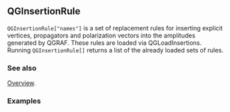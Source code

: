 ## QGInsertionRule

`QGInsertionRule["names"]` is a set of replacement rules for inserting explicit vertices, propagators and polarization vectors into the amplitudes generated by QGRAF. These rules are loaded via QGLoadInsertions. Running `QGInsertionRule[]` returns a list of the already loaded sets of rules.

### See also

[Overview](Extra/FeynHelpers.md).

### Examples